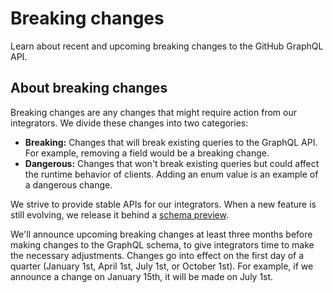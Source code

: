 # Breaking changes

Learn about recent and upcoming breaking changes to the GitHub GraphQL API.

## About breaking changes

Breaking changes are any changes that might require action from our integrators. We divide these changes into two categories:

- **Breaking:** Changes that will break existing queries to the GraphQL API. For example, removing a field would be a breaking change.
- **Dangerous:** Changes that won't break existing queries but could affect the runtime behavior of clients. Adding an enum value is an example of a dangerous change.

We strive to provide stable APIs for our integrators. When a new feature is still evolving, we release it behind a [schema preview](/graphql/overview/schema-previews).

We'll announce upcoming breaking changes at least three months before making changes to the GraphQL schema, to give integrators time to make the necessary adjustments. Changes go into effect on the first day of a quarter (January 1st, April 1st, July 1st, or October 1st). For example, if we announce a change on January 15th, it will be made on July 1st.
